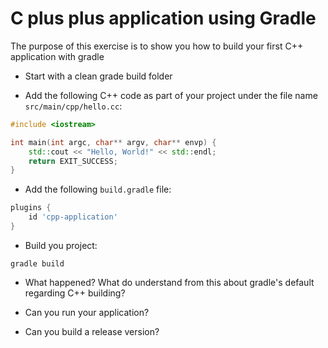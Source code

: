 C plus plus application using Gradle
====================================

The purpose of this exercise is to show you how to build your first
C++ application with gradle

* Start with a clean grade build folder

* Add the following C++ code as part of your project under the file
name `src/main/cpp/hello.cc`:

```C++
#include <iostream>

int main(int argc, char** argv, char** envp) {
	std::cout << "Hello, World!" << std::endl;
	return EXIT_SUCCESS;
}
```

* Add the following `build.gradle` file:
```Groovy
plugins {
	id 'cpp-application'
}
```

* Build you project:
```shell
gradle build
```

* What happened? What do understand from this about gradle's default regarding C++ building?

* Can you run your application?

* Can you build a release version?

